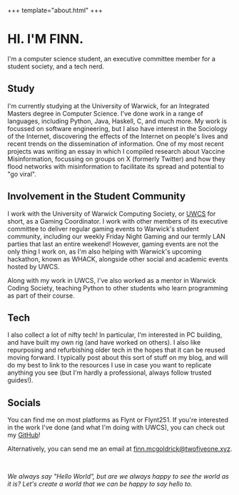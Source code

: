 +++
template="about.html"
+++

# HI. I'M FINN.

I'm a computer science student, an executive committee member for a student society, and a tech nerd.

## Study

I'm currently studying at the University of Warwick, for an Integrated Masters degree in Computer Science. I've done work in a range of languages, including Python, Java, Haskell, C, and much more.
My work is focussed on software engineering, but I also have interest in the Sociology of the Internet, discovering the effects of the Internet on people's lives and recent trends on the dissemination of information.
One of my most recent projects was writing an essay in which I compiled research about Vaccine Misinformation, focussing on groups on X (formerly Twitter) and how they flood networks with misinformation to facilitate its spread and potential to "go viral".

## Involvement in the Student Community

I work with the University of Warwick Computing Society, or [UWCS](https://uwcs.co.uk) for short, as a Gaming Coordinator. I work with other members of its executive committee to deliver regular gaming events to Warwick's student community, including our weekly Friday Night Gaming and our termly LAN parties that last an entire weekend!
However, gaming events are not the only thing I work on, as I'm also helping with Warwick's upcoming hackathon, known as WHACK, alongside other social and academic events hosted by UWCS.

Along with my work in UWCS, I've also worked as a mentor in Warwick Coding Society, teaching Python to other students who learn programming as part of their course.

## Tech

I also collect a lot of nifty tech! In particular, I'm interested in PC building, and have built my own rig (and have worked on others). I also like repurposing and refurbishing older tech in the hopes that it can be reused moving forward. I typically post about this sort of stuff on my blog, and will do my best to link to the resources I use in case you want to replicate anything you see (but I'm hardly a professional, always follow trusted guides!).

## Socials

You can find me on most platforms as Flynt or Flynt251. If you're interested in the work I've done (and what I'm doing with UWCS), you can check out my [GitHub](https://github.com/flynt-251)!

Alternatively, you can send me an email at [finn.mcgoldrick@twofiveone.xyz](mailto:finn.mcgoldrick@twofiveone.xyz).

<br>

*We always say "Hello World", but are we always happy to see the world as it is? Let's create a world that we can be happy to say hello to.*
